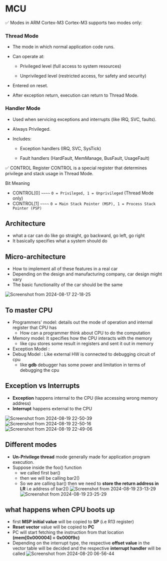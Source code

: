 # MCU
✅ Modes in ARM Cortex-M3
Cortex-M3 supports two modes only:

### Thread Mode

- The mode in which normal application code runs.

- Can operate at:

    - Privileged level (full access to system resources)

    - Unprivileged level (restricted access, for safety and security)

- Entered on reset.

- After exception return, execution can return to Thread Mode.

### Handler Mode
- Used when servicing exceptions and interrupts (like IRQ, SVC, faults).

- Always Privileged.

- Includes:

    - Exception handlers (IRQ, SVC, SysTick)

    - Fault handlers (HardFault, MemManage, BusFault, UsageFault)

✅ CONTROL Register
CONTROL is a special register that determines privilege and stack usage in Thread Mode.

Bit	Meaning
- CONTROL[0] `~~~~`	`0 = Privileged, 1 = Unprivileged` (Thread Mode only)
- CONTROL[1] `~~~~`	`0 = Main Stack Pointer (MSP), 1 = Process Stack Pointer (PSP)`



## Architecture
- what a car can do like go straight, go backward, go left, go right
- It basically specifies what a system should do 

## Micro-architecture
- How to implement all of these features in a real car
- Depending on the design and manufacturing company, car design might vary
- The basic functionality of the car should be the same 


![Screenshot from 2024-08-17 22-18-25](https://github.com/user-attachments/assets/9364f1a3-e0db-4d6a-800d-399c6450aa6a)

## To master CPU
- Programmers' model: details out the mode of operation and internal register that CPU has
  - How can a programmer think about CPU to do the computation
- Memory model: It specifies how the CPU interacts with the memory
  - like cpu stores some result in registers and sent it out in memory 
- Exception Model : 
- Debug Model : Like external HW is connected to debugging circuit of cpu
  - like **gdb** debugger has some power and limitation in terms of debugging the cpu

## Exception vs Interrupts
- **Exception** happens internal to the CPU (like accessing wrong memory address)
- **Interrupt** happens external to the CPU

![Screenshot from 2024-08-19 22-50-39](https://github.com/user-attachments/assets/832913e2-da6c-4a7a-a8b3-e654d25a13e6)
![Screenshot from 2024-08-19 22-50-16](https://github.com/user-attachments/assets/8bfb1bba-f751-4bb6-9344-3b84b9f93bc7)
![Screenshot from 2024-08-19 22-49-06](https://github.com/user-attachments/assets/e8c5d1bc-f404-4055-b4aa-ff70ce31f1ae)


## Different modes
- **Un-Privilege thread** mode generally made for application program execution.
- Suppose inside the foo() function
  - we called first bar()
  - then we will be calling bar2()
  - So we are calling bar() then we need to **store the return address in LR** i.e address of bar2()
![Screenshot from 2024-08-19 23-13-29](https://github.com/user-attachments/assets/7f209e28-7008-4abe-b29e-45325f401d81)
![Screenshot from 2024-08-19 23-25-29](https://github.com/user-attachments/assets/de869072-99af-47b8-8a4f-61c8114e5d47)

## what happens when CPU boots up
- first **MSP initial value** will be copied to **SP** (i.e R13 register)
- **Reset vector** value will be copied to **PC**
- PC will start fetching the instruction from that location **(mem[0x000004] = 0x000f9c)**
- Depending on the interrupt type, the respective **offset value** in the vector table will be decided and the respective **interrupt handler** will be called 
![Screenshot from 2024-08-20 06-56-44](https://github.com/user-attachments/assets/bee12b32-7b9e-42e0-81d8-6732873950c0)
